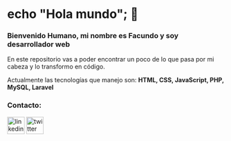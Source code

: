 # echo "Hola mundo"; 👋
### Bienvenido Humano, mi nombre es Facundo y soy desarrollador web
En este repositorio vas a poder encontrar un poco de lo que pasa por mi cabeza y lo transformo en código.

Actualmente las tecnologías que manejo son:
**HTML, CSS, JavaScript, PHP, MySQL, Laravel**

### Contacto:

[<img src='https://cdn.jsdelivr.net/npm/simple-icons@3.0.1/icons/linkedin.svg' alt='linkedin' height='40'>](https://www.linkedin.com/in/facundo-j-benitez/)   [<img src='https://cdn.jsdelivr.net/npm/simple-icons@3.0.1/icons/twitter.svg' alt='twitter' height='40'>](https://twitter.com/95FJB) 
